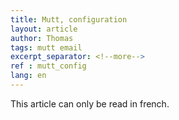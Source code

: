 ```yaml
---
title: Mutt, configuration
layout: article
author: Thomas
tags: mutt email
excerpt_separator: <!--more-->
ref : mutt_config
lang: en
---
```

This article can only be read in french.
